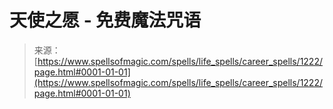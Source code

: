 <!--yml

分类: 未分类

日期：2024-06-12 18:34:09

-->

# 天使之愿 - 免费魔法咒语

> 来源：[https://www.spellsofmagic.com/spells/life_spells/career_spells/1222/page.html#0001-01-01](https://www.spellsofmagic.com/spells/life_spells/career_spells/1222/page.html#0001-01-01)
